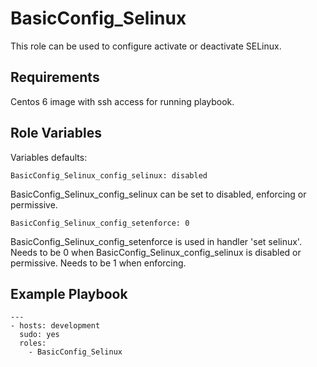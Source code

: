 BasicConfig_Selinux
=========

This role can be used to configure activate or deactivate SELinux. 

Requirements
------------

Centos 6 image with ssh access for running playbook.

Role Variables
--------------
Variables defaults:

	BasicConfig_Selinux_config_selinux: disabled
BasicConfig_Selinux_config_selinux can be set to disabled, enforcing or permissive.	

	BasicConfig_Selinux_config_setenforce: 0
BasicConfig_Selinux_config_setenforce is used in handler 'set selinux'. Needs to be 0 when BasicConfig_Selinux_config_selinux is disabled or permissive. Needs to be 1 when enforcing.

Example Playbook
----------------

    ---
    - hosts: development
      sudo: yes
      roles:
        - BasicConfig_Selinux
